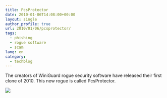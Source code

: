 ```yaml
---
title: PcsProtector
date: 2010-01-06T14:08:00+00:00
layout: single
author_profile: true
url: 2010/01/06/pcsprotector/
tags:
  - phishing
  - rogue software
  - scam
lang: en
category: 
  - techblog
---
```

The creators of WiniGuard rogue security software have released their first clone of 2010. This new rogue is called PcsProtector.

[![](http://4.bp.blogspot.com/_vaUVXcmC3OI/S0SSMpmP8gI/AAAAAAAAAkQ/OEiRf2poN_A/s640/PcsProtector.jpg)](http://4.bp.blogspot.com/_vaUVXcmC3OI/S0SSMpmP8gI/AAAAAAAAAkQ/OEiRf2poN_A/s1600-h/PcsProtector.jpg)
